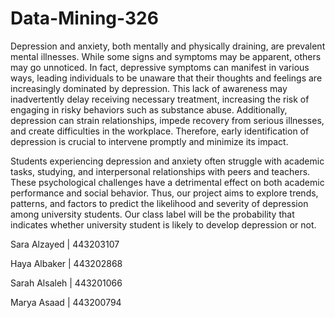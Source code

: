 # Data-Mining-326
Depression and anxiety, both mentally and physically draining, are prevalent mental illnesses. While some signs and symptoms may be apparent, others may go unnoticed. In fact, depressive symptoms can manifest in various ways, leading individuals to be unaware that their thoughts and feelings are increasingly dominated by depression. This lack of awareness may inadvertently delay receiving necessary treatment, increasing the risk of engaging in risky behaviors such as substance abuse. Additionally, depression can strain relationships, impede recovery from serious illnesses, and create difficulties in the workplace. Therefore, early identification of depression is crucial to intervene promptly and minimize its impact.

Students experiencing depression and anxiety often struggle with academic tasks, studying, and interpersonal relationships with peers and teachers. These psychological challenges have a detrimental effect on both academic performance and social behavior. Thus, our project aims to explore trends, patterns, and factors to predict the likelihood and severity of depression among university students.  Our class label will be the probability that indicates whether university student is likely to develop depression or not.


Sara  Alzayed | 443203107

Haya Albaker  |  443202868

Sarah Alsaleh  |  443201066

Marya Asaad  |  443200794
